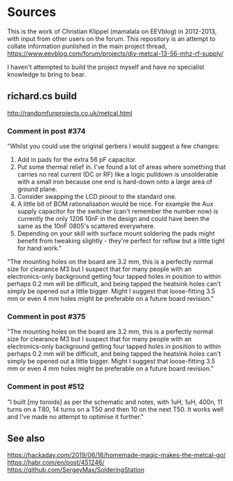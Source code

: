 # Sources

This is the work of Christian Klippel (mamalala on EEVblog) in 2012-2013, with input from other users on the forum. This repository is an attempt to collate information punlished in the main project thread, https://www.eevblog.com/forum/projects/diy-metcal-13-56-mhz-rf-supply/

I haven't attempted to build the project myself and have no specialist knowledge to bring to bear.


## richard.cs build

http://randomfunprojects.co.uk/metcal.html

### Comment in post #374

"Whilst you could use the original gerbers I would suggest a few changes:
1) Add in pads for the extra 56 pF capacitor.
2) Put some thermal relief in. I've found a lot of areas where something that carries no real current (DC or RF) like a logic pulldown is unsolderable with a small iron because one end is hard-down onto a large area of ground plane.
3) Consider swapping the LCD pinout to the standard one.
4) A little bit of BOM rationalisation would be nice. For example the Aux supply capacitor for the switcher (can't remember the number now) is currently the only 1206 10nF in the design and could have been the same as the 10nF 0805's scattered everywhere.
5) Depending on your skill with surface mount soldering the pads might benefit from tweaking slightly - they're perfect for reflow but a little tight for hand work."

"The mounting holes on the board are 3.2 mm, this is a perfectly normal size for clearance M3 but I suspect that for many people with an electronics-only background getting four tapped holes in position to within perhaps 0.2 mm will be difficult, and being tapped the heatsink holes can't simply be opened out a little bigger. Might I suggest that loose-fitting 3.5 mm or even 4 mm holes might be preferable on a future board revision."

### Comment in post #375

"The mounting holes on the board are 3.2 mm, this is a perfectly normal size for clearance M3 but I suspect that for many people with an electronics-only background getting four tapped holes in position to within perhaps 0.2 mm will be difficult, and being tapped the heatsink holes can't simply be opened out a little bigger. Might I suggest that loose-fitting 3.5 mm or even 4 mm holes might be preferable on a future board revision."

### Comment in post #512

"I built [my toroids] as per the schematic and notes, with 1uH, 1uH, 400n, 11 turns on a T80, 14 turns on a T50 and then 10 on the next T50. It works well and I've made no attempt to optimise it further."


## See also

https://hackaday.com/2019/06/16/homemade-magic-makes-the-metcal-go/
https://habr.com/en/post/451246/
https://github.com/SergeyMax/SolderingStation